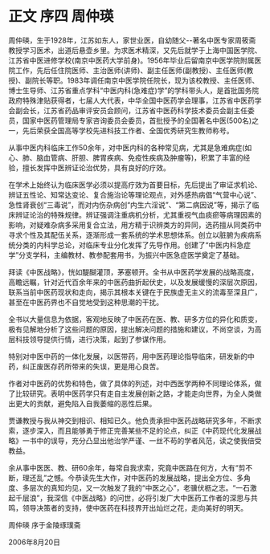 # 正文 序四 周仲瑛

 周仲瑛，生于1928年，江苏如东人，家世业医，自幼随父--著名中医专家周筱斋教授学习医术，出道后悬壶乡里。为求医术精深，又先后就学于上海中国医学院、江苏省中医进修学校(南京中医药大学前身)。1956年毕业后留南京中医学院附属医院工作，先后任住院医师、主治医师(讲师)、副主任医师(副教授)、主任医师(教授)、副院长等职。1983年调任南京中医学院任院长，现为该校教授、主任医师、博士生导师、江苏省重点学科“中医内科(急难症)学”的学科带头人，是首批国务院政府特殊津贴获得者，七届人大代表，中华全国中医药学会理事，江苏省中医药学会副会长，江苏省药品审评安员会顾问，江苏省中医药科学技术委员会副主任委员，国家中医药管理局专家咨询委员会委员，首批授予的全国著名中医(500名)之一，先后荣获全国高等学校先进科技工作者、全国优秀研究生教师称号。

 从事中医内科临床工作50余年，对中医内科的各种常见病，尤其是急难病症(如心、肺、脑血管病、肝胆、脾胃疾病、免疫性疾病及肿瘤等)，积累了丰富的经验，擅长发挥中医辨证论治优势，具有良好的疗效。

 在学术上始终认为临床医学必须以提高疗效为首要目标，先后提出了审证求机论、辨证五性论、知常达变论、复合施治论等理论观点，对外感热病倡“气营中心说”、急性肾衰创“三毒说”，而对内伤杂病创“内生六淫说”、“第二病因说”等，揭示了临床辨证论治的特殊规律。辨证强调注重病机分析，尤其重视气血痰瘀等病理因素的影响，对疑难杂病多采用复合立法，用方精于识辨类方的异同，选药擅从同类药中寻求个性及其配伍关系，逐渐形成一套系统的学术思想体系。创立以脏腑为疾病系统分类的内科学总论，对临床专业分化发挥了先导作用。创建了“中医内科急症学”分支学科，主编教材、教参配套用书，为振兴中医急症医学奠定了基础。

 拜读《中医战略》，恍如醍醐灌顶，茅塞顿开。全书从中医药学发展的战略高度，高瞻远瞩，针对近代百余年来的中医药曲折起伏史，以及发展缓慢的深层次原因，联系当前中医药现状和走向，揭示其根本关键在于民族虚无主义的流毒至深且广，甚至在中医药界也不自觉地受到这种思潮的干扰。

 全书以大量信息为依据，客观地反映了中医药在医、教、研多方位的异化和质变，极有见解地分析了这些问题的原因，提出解决问题的措施和建议，不尚空谈，为高层科技领导提供行情，进行决策，起到了参谋作用。

 特别对中医中药的一体化发展，以医带药，用中医药理论指导临床，研发新的中药，纠正废医存药所带来的失误，更是用心良苦。

 作者对中医药的优势和特色，做了具体的列述，对中西医学两种不同理论体系，做了比较研究。表明中医药学只有走自主发展创新之路，才能走向世界，为全人类做出更大的贡献，避免陷入自我萎缩的恶性后果。

 贾谦教授与我从神交到相识、相知已久。他负责承担中医药战略研究多年，不断求索，逐步深入，而且能够勇于修正完善某些不足的论点，纠正《中药现代化发展战略》一书中的误导，充分凸显出他治学严谨、一丝不苟的学者风范，读之使我倍受教益。

 余从事中医医、教、研60余年，每常自我求索，究竟中医路在何方，大有“剪不断，理还乱”之憾。今恭读先生大作，对中医药的发展战略，提出全方位、多角度、多层次的真知灼见，又一次触发了我的“中医之心”，老骥伏枥之志。“一石激起千层浪”，我深信《中医战略》的问世，必将引发广大中医药工作者的深思与共鸣，领导决策者的支持，使中医药在科技界开出灿烂之花，走向美好的明天。

 周仲瑛 序于金陵琢璞斋

2006年8月20日